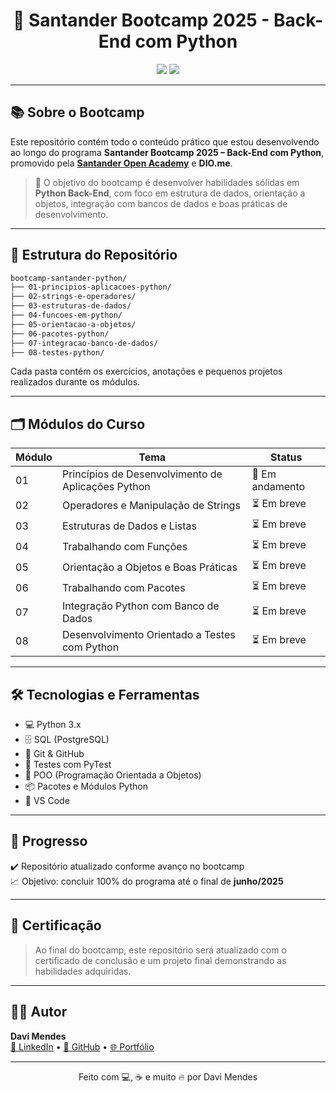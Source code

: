 
<h1 align="center">🚀 Santander Bootcamp 2025 - Back-End com Python</h1>

<p align="center">
  <img src="https://img.shields.io/badge/Status-Em%20Andamento-yellow.svg" />
  <img src="https://img.shields.io/badge/Concluído%20por-Davi%20Mendes-blueviolet" />
</p>

---

## 📚 Sobre o Bootcamp

Este repositório contém todo o conteúdo prático que estou desenvolvendo ao longo do programa **Santander Bootcamp 2025 – Back-End com Python**, promovido pela **[Santander Open Academy](https://app.santanderopenacademy.com/pt-BR/program/santander-bootcamp-2025)** e **DIO.me**.

> 🧠 O objetivo do bootcamp é desenvolver habilidades sólidas em **Python Back-End**, com foco em estrutura de dados, orientação a objetos, integração com bancos de dados e boas práticas de desenvolvimento.

---

## 🧩 Estrutura do Repositório

```bash
bootcamp-santander-python/
├── 01-principios-aplicacoes-python/
├── 02-strings-e-operadores/
├── 03-estruturas-de-dados/
├── 04-funcoes-em-python/
├── 05-orientacao-a-objetos/
├── 06-pacotes-python/
├── 07-integracao-banco-de-dados/
├── 08-testes-python/
```

Cada pasta contém os exercícios, anotações e pequenos projetos realizados durante os módulos.

---

## 🗂️ Módulos do Curso

| Módulo | Tema                                                                 | Status      |
|--------|----------------------------------------------------------------------|-------------|
| 01     | Princípios de Desenvolvimento de Aplicações Python                  | 🔄 Em andamento |
| 02     | Operadores e Manipulação de Strings                                 | ⏳ Em breve      |
| 03     | Estruturas de Dados e Listas                                        | ⏳ Em breve      |
| 04     | Trabalhando com Funções                                             | ⏳ Em breve      |
| 05     | Orientação a Objetos e Boas Práticas                                | ⏳ Em breve      |
| 06     | Trabalhando com Pacotes                                             | ⏳ Em breve      |
| 07     | Integração Python com Banco de Dados                                | ⏳ Em breve      |
| 08     | Desenvolvimento Orientado a Testes com Python                       | ⏳ Em breve      |

---

## 🛠️ Tecnologias e Ferramentas

- 💻 Python 3.x
- 🗄️ SQL (PostgreSQL)
- 🔁 Git & GitHub
- 🧪 Testes com PyTest
- 🧱 POO (Programação Orientada a Objetos)
- 📦 Pacotes e Módulos Python
- 📄 VS Code

---

## 📅 Progresso

✔️ Repositório atualizado conforme avanço no bootcamp  
📈 Objetivo: concluir 100% do programa até o final de **junho/2025**

---

## 📃 Certificação

> Ao final do bootcamp, este repositório será atualizado com o certificado de conclusão e um projeto final demonstrando as habilidades adquiridas.

---

## 👨‍💻 Autor

**Davi Mendes**  
[🔗 LinkedIn](https://www.linkedin.com/in/dmendes7) • [🐙 GitHub](https://github.com/DMendes7) • [🌐 Portfólio](https://curriculo-davi-mendes.vercel.app)

---

<p align="center">Feito com 💻, ☕ e muito 🔥 por Davi Mendes</p>
